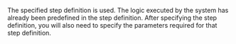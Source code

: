 The specified step definition is used. The logic executed by the system has already been predefined in the step definition. After specifying
the step definition, you will also need to specify the parameters required for that step definition.
